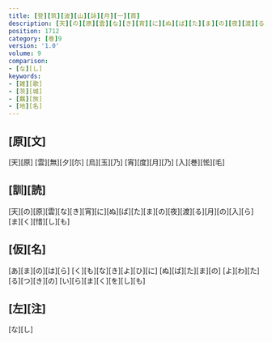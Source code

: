 ```yaml
---
title: [登][筑][波][山][詠][月][一][首]
description: [天][の][原][雲][な][き][宵][に][ぬ][ば][た][ま][の][夜][渡][る][月][の][入][ら][ま][く][惜][し][も]
position: 1712
category: [巻]9
version: '1.0'
volume: 9
comparison:
- [な][し]
keywords:
- [雑][歌]
- [茨][城]
- [羈][旅]
- [地][名]
---
```


## [原][文]

[天][原] [雲][無][夕][尓] [烏][玉][乃] [宵][度][月][乃] [入][巻][恡][毛]

## [訓][読]

[天][の][原][雲][な][き][宵][に][ぬ][ば][た][ま][の][夜][渡][る][月][の][入][ら][ま][く][惜][し][も]

## [仮][名]

[あ][ま][の][は][ら] [く][も][な][き][よ][ひ][に] [ぬ][ば][た][ま][の] [よ][わ][た][る][つ][き][の] [い][ら][ま][く][を][し][も]

## [左][注]

[な][し]
